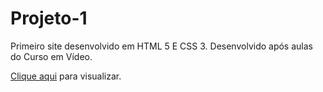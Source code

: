 # Projeto-1
Primeiro site desenvolvido em HTML 5 E CSS 3.
Desenvolvido após aulas do Curso em Vídeo.

[Clique aqui](https://dwdaa.github.io/Projeto-1/) para visualizar.
